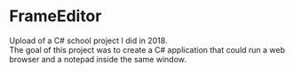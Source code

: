 # FrameEditor
Upload of a C# school project I did in 2018.  
The goal of this project was to create a C# application that could run a web browser and a notepad inside the same window.  
